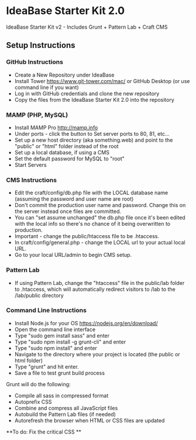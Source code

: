 # IdeaBase Starter Kit 2.0
IdeaBase Starter Kit v2 - Includes Grunt + Pattern Lab + Craft CMS

## Setup Instructions

### GitHub Instructions

* Create a New Repository under IdeaBase
* Install Tower https://www.git-tower.com/mac/ or GitHub Desktop (or use command line if you want)
* Log in with GitHub credentials and clone the new repository
* Copy the files from the IdeaBase Starter Kit 2.0 into the repository

### MAMP (PHP, MySQL)

* Install MAMP Pro http://mamp.info
* Under ports - click the button to Set server ports to 80, 81, etc...
* Set up a new host directory (aka something.web) and point to the "public" or "html" folder instead of the root
* Set up a local database, if using a CMS
* Set the default password for MySQL to "root"
* Start Servers

### CMS Instructions

* Edit the craft/config/db.php file with the LOCAL database name (assuming the password and user name are root)
* Don't commit the production user name and password.  Change this on the server instead once files are committed.
* You can "set assume unchanged" the db.php file once it's been edited with the local info so there's no chance of it being overwritten to production.
* Important - change the public/htaccess file to be .htaccess.  
* In craft/config/general.php - change the LOCAL url to your actual local URL.
* Go to your local URL/admin to begin CMS setup.

### Pattern Lab

* If using Pattern Lab, change the "htaccess" file in the public/lab folder to .htaccess, which will automatically redirect visitors to /lab to the /lab/public directory

### Command Line Instructions

* Install Node.js for your OS https://nodejs.org/en/download/
* Open the command line interface
* Type "sudo gem install sass" and enter
* Type "sudo npm install -g grunt-cli" and enter
* Type "sudo npm install" and enter
* Navigate to the directory where your project is located (the public or html folder)
* Type "grunt" and hit enter.
* Save a file to test grunt build process

Grunt will do the following:

* Compile all sass in compressed format
* Autoprefix CSS
* Combine and compress all JavaScript files
* Autobuild the Pattern Lab files (if needed)
* Autorefresh the browser when HTML or CSS files are updated

**To do:  Fix the critical CSS **
